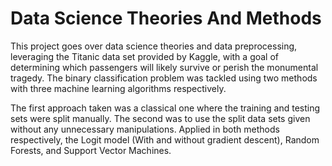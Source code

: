 # Data Science Theories And Methods

This project goes over data science theories and data preprocessing, leveraging the Titanic data set provided by Kaggle, with a goal of determining which passengers will likely survive or perish the monumental tragedy. The binary classification problem was tackled using two methods with three machine learning algorithms respectively. 

The first approach taken was a classical one where the training and testing sets were split manually. The second was to use the split data sets given without any unnecessary manipulations. Applied in both methods respectively, the Logit model (With and without gradient descent), Random Forests, and Support Vector Machines.
